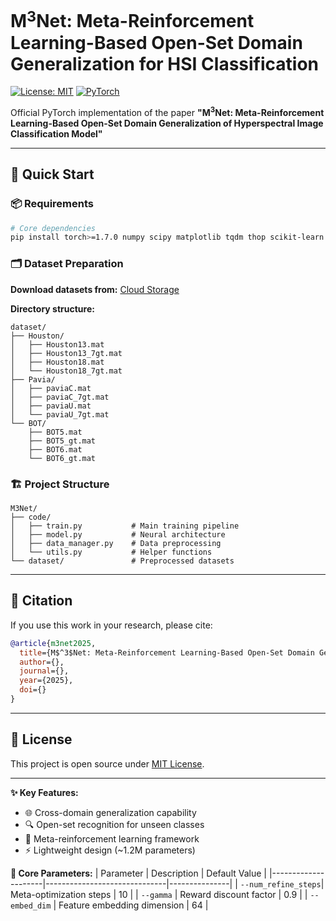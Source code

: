 
# M$^3$Net: Meta-Reinforcement Learning-Based Open-Set Domain Generalization for HSI Classification

[![License: MIT](https://img.shields.io/badge/License-MIT-yellow.svg)](https://opensource.org/licenses/MIT)
[![PyTorch](https://img.shields.io/badge/PyTorch-≥1.7.0-red.svg)](https://pytorch.org)

Official PyTorch implementation of the paper **"M$^3$Net: Meta-Reinforcement Learning-Based Open-Set Domain Generalization of Hyperspectral Image Classification Model"**

---

## 🚀 Quick Start

### 📦 Requirements
```bash
# Core dependencies
pip install torch>=1.7.0 numpy scipy matplotlib tqdm thop scikit-learn
```

### 🗂 Dataset Preparation
**Download datasets from:** [Cloud Storage](https://www.jianguoyun.com/p/DSs6tk4Q4pXJDBiagvMFIAA)

**Directory structure:**
```
dataset/
├── Houston/
│   ├── Houston13.mat
│   ├── Houston13_7gt.mat
│   ├── Houston18.mat
│   └── Houston18_7gt.mat
├── Pavia/
│   ├── paviaC.mat
│   ├── paviaC_7gt.mat
│   ├── paviaU.mat
│   └── paviaU_7gt.mat
└── BOT/
    ├── BOT5.mat
    ├── BOT5_gt.mat
    ├── BOT6.mat
    └── BOT6_gt.mat
```

### 🏗 Project Structure
```
M3Net/
├── code/
│   ├── train.py           # Main training pipeline
│   ├── model.py           # Neural architecture
│   ├── data_manager.py    # Data preprocessing
│   └── utils.py           # Helper functions
└── dataset/               # Preprocessed datasets
```

---

## 📖 Citation
If you use this work in your research, please cite:
```bibtex
@article{m3net2025,
  title={M$^3$Net: Meta-Reinforcement Learning-Based Open-Set Domain Generalization for HSI Classification},
  author={},
  journal={},
  year={2025},
  doi={}
}
```

---

## 📜 License
This project is open source under [MIT License](LICENSE).

---

**✨ Key Features:**
- 🌐 Cross-domain generalization capability
- 🔍 Open-set recognition for unseen classes
- 🤖 Meta-reinforcement learning framework
- ⚡ Lightweight design (~1.2M parameters)


**🧩 Core Parameters:**
| Parameter          | Description                  | Default Value |
|---------------------|------------------------------|---------------|
| `--num_refine_steps`| Meta-optimization steps      | 10            |
| `--gamma`           | Reward discount factor       | 0.9           |
| `--embed_dim`       | Feature embedding dimension  | 64            |

```
